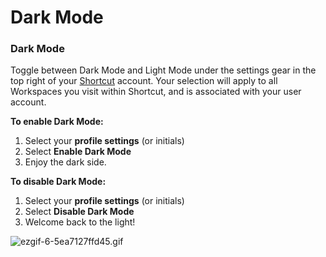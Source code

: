 # Dark Mode

### Dark Mode

Toggle between Dark Mode and Light Mode under the settings gear in the top right of your [Shortcut](https://www.shortcut.com/) account. Your selection will apply to all Workspaces you visit within Shortcut, and is associated with your user account.&#x20;

**To enable Dark Mode:**

1. Select your **profile settings** (or initials)
2. Select **Enable Dark Mode**
3. Enjoy the dark side.

**To disable Dark Mode:**

1. Select your **profile settings** (or initials)
2. Select **Disable Dark Mode**
3. Welcome back to the light!

![ezgif-6-5ea7127ffd45.gif](https://help.shortcut.com/hc/article_attachments/360059005612)
